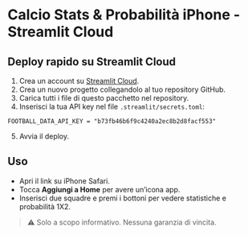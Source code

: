 # Calcio Stats & Probabilità iPhone - Streamlit Cloud

## Deploy rapido su Streamlit Cloud

1. Crea un account su [Streamlit Cloud](https://streamlit.io/cloud).
2. Crea un nuovo progetto collegandolo al tuo repository GitHub.
3. Carica tutti i file di questo pacchetto nel repository.
4. Inserisci la tua API key nel file `.streamlit/secrets.toml`:
```
FOOTBALL_DATA_API_KEY = "b73fb46b6f9c4240a2ec8b2d8facf553"
```
5. Avvia il deploy.

## Uso
- Apri il link su iPhone Safari.
- Tocca **Aggiungi a Home** per avere un’icona app.  
- Inserisci due squadre e premi i bottoni per vedere statistiche e probabilità 1X2.

> ⚠️ Solo a scopo informativo. Nessuna garanzia di vincita.
